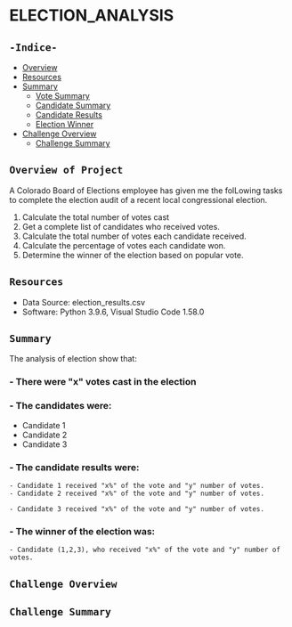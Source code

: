 # ELECTION_ANALYSIS
## `-Indice-`

- [Overview](#overview-of-project)
- [Resources](#resources)
- [Summary](#summary)
  - [Vote Summary](#there-were-"x"-votes-cast)
  - [Candidate Summary](#the-candidates-were)
   - [Candidate Results](#the-candidate-results-were)
   - [Election Winner](#the-winner-of-the-election-was)
- [Challenge Overview](#challenge-overview)
  - [Challenge Summary](#challenge-summary)

## `Overview of Project`

A Colorado Board of Elections employee has given me the folLowing tasks to complete the election audit of a recent local congressional election.

1. Calculate the total number of votes cast
2. Get a complete list of candidates who received votes.
3. Calculate the total number of votes each candidate received.
4. Calculate the percentage of votes each candidate won.
5. Determine the winner of the election based on popular vote.

## `Resources`
  - Data Source: election_results.csv
  - Software: Python 3.9.6, Visual Studio Code 1.58.0
## `Summary`

The analysis of election show that:
  ### - There were "x" votes cast in the election
  ### - The candidates were:
  - Candidate 1
  - Candidate 2
  - Candidate 3

  ### - The candidate results were:
    - Candidate 1 received "x%" of the vote and "y" number of votes.
    - Candidate 2 received "x%" of the vote and "y" number of votes.

    - Candidate 3 received "x%" of the vote and "y" number of votes.

  ### - The winner of the election was:
    - Candidate (1,2,3), who received "x%" of the vote and "y" number of votes.

## `Challenge Overview`



## `Challenge Summary`

